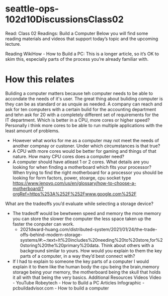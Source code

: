 # seattle-ops-102d10DiscussionsClass02
Read: Class 02
Readings: Build a Computer
Below you will find some reading materials and videos that support today’s topic and the upcoming lecture.

Reading
WikiHow - How to Build a PC: This is a longer article, so it’s OK to skim this, especially parts of the process you’re already familiar with.
# How this relates 
Buliding a computer matters because teh computer needs to be able to accondate the needs of it's user. The great thing about buliding computer is they can be as standard or as unquie as needed. A company can reach and ask for ten computers with a certain bulid for the accounting department and tehn ask for 20 with a completely different set of requirements for the IT department.
Which is better in a CPU, more cores or higher speed? Personally i think more cores to be able to run multiple applications with the least amount of problems.
- However what works for me as a computer may not meet the needs of another compnay or custoner. Under which circumstances is that true?
- A CPU with more cores would be better for gaming and things of that nature. How many CPU cores does a computer need? 
- A computer should have atleast 1 or 2 cores.
What details are you looking for when finding a motherboard which fits your processor? When trying to find the right motherboard for a processor you should be looking for 
form factors, power, stoarge, cpu socket type https://www.lenovo.com/us/en/glossary/how-to-choose-a-motherboard/?orgRef=https%253A%252F%252Fwww.google.com%252F


What are the tradeoffs you’d evaluate while selecting a storage device? 
- The tradeoff would be bewtween speed and memory the more memory you can store the slower the computer the less space taken up the faster the conputer can work.
  - 2021dward-huang.com/distributed-system/2021/01/24/the-trade-offs-behind-modern-storage-systems/#:~:text=It%20includes%20needing%20to%20store,for%20storing%20the%20primary%20data. 
Think about others with a background similar to yours. How would you explain to them the key parts of a computer, in a way they’d best connect with?
- If I had to explain to someone the key parts of a computer I would explain it to them like the human body the cpu being the brain,memory storage being your memory, the motherboard being the skull that holds it all with that being the very basics.
Additional Resources
Videos
Video - YouTube Robeytech - How to Build a PC
Articles
Infographic - pcbuildadvisor.com - How to build a computer
